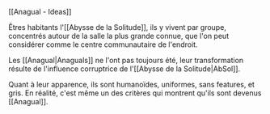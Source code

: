 [[Anagual - Ideas]]

Êtres habitants l'[[Abysse de la Solitude]], ils y vivent par groupe, concentrés autour de la salle la plus grande connue, que l'on peut considérer comme le centre communautaire de l'endroit.

Les [[Anagual|Anaguals]] ne l'ont pas toujours été, leur transformation résulte de l'influence corruptrice de l'[[Abysse de la Solitude|AbSol]].

Quant à leur apparence, ils sont humanoïdes, uniformes, sans features, et gris. En réalité, c'est même un des critères qui montrent qu'ils sont devenus [[Anagual]].